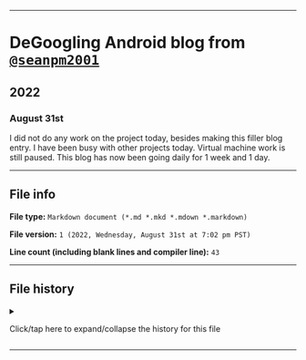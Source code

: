 
***

# DeGoogling Android blog from [`@seanpm2001`](https://github.com/seanpm2001/)

## 2022

### August 31st

I did not do any work on the project today, besides making this filler blog entry. I have been busy with other projects today. Virtual machine work is still paused. This blog has now been going daily for 1 week and 1 day.

***

## File info

**File type:** `Markdown document (*.md *.mkd *.mdown *.markdown)`

**File version:** `1 (2022, Wednesday, August 31st at 7:02 pm PST)`

**Line count (including blank lines and compiler line):** `43`

***

## File history

<details><summary><p>Click/tap here to expand/collapse the history for this file</p></summary>

<details><summary><p><b>Version 1 (2022, Wednesday, August 31st at 7:02 pm PST)</b></p></summary>

> Changes:

- [x] Started the file
- [x] Added the `title` section
- [x] Added the `file info` section
- [x] Added the `file history` section
- [ ] No other changes in version 1

</details>

</details>

***
